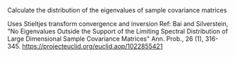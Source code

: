 Calculate the distribution of the eigenvalues of sample covariance matrices

Uses Stieltjes transform convergence and inversion
Ref: Bai and Silverstein, "No Eigenvalues Outside the Support of the Limiting
Spectral Distribution of Large Dimensional Sample Covariance Matrices"
Ann. Prob., 26 (1), 316-345.
https://projecteuclid.org/euclid.aop/1022855421
